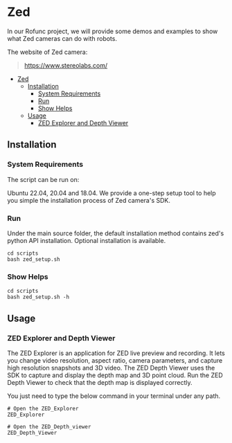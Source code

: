 # Zed

In our Rofunc project, we will provide some demos and examples to show what Zed cameras can do with robots.

The website of Zed camera: 
> https://www.stereolabs.com/

- [Zed](#zed)
  - [Installation](#installation)
    - [System Requirements](#system-requirements)
    - [Run](#run)
    - [Show Helps](#show-helps)
  - [Usage](#usage)
    - [ZED Explorer and Depth Viewer](#zed-explorer-and-depth-viewer)

##  Installation

### System Requirements
The script can be run on:

Ubuntu 22.04, 20.04 and 18.04.
We provide a one-step setup tool to help you simple the installation process of Zed camera's SDK.

### Run
Under the main source folder, the default installation method contains zed's python API installation. Optional installation is available.
```shell
cd scripts
bash zed_setup.sh
```

### Show Helps
```shell
cd scripts
bash zed_setup.sh -h
```
## Usage
### ZED Explorer and Depth Viewer
The ZED Explorer is an application for ZED live preview and recording. It lets you change video resolution, aspect ratio, camera parameters, and capture high resolution snapshots and 3D video.
The ZED Depth Viewer uses the SDK to capture and display the depth map and 3D point cloud. Run the ZED Depth Viewer to check that the depth map is displayed correctly.


You just need to type the below command in your terminal under any path.
```shell
# Open the ZED_Explorer
ZED_Explorer
```
```shell
# Open the ZED_Depth_viewer
ZED_Depth_Viewer
```